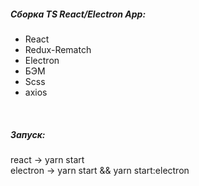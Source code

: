 <h5>Сборка TS React/Electron App:</h5>
<ul>
    <li>React</li>
    <li>Redux-Rematch</li>
    <li>Electron</li>
    <li>БЭМ</li>
    <li>Scss</li>
    <li>axios</li>
</ul>
<br>
<h5>Запуск:</h5>
react    -> yarn start<br>
electron -> yarn start && yarn start:electron